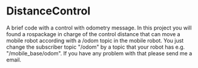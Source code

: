 # DistanceControl
A brief code with a control with odometry message.
In this project you will found a rospackage in charge of the control distance that can move a mobile robot according with
a /odom topic in the mobile robot. You just change the subscriber topic  "/odom" by a topic that your robot has e.g. "/mobile_base/odom".
If you have any problem with that please send me a email.
